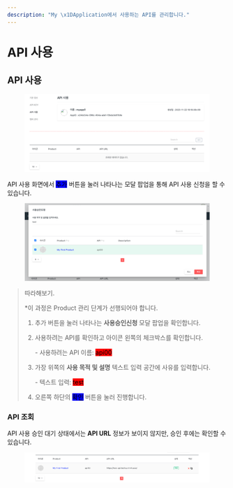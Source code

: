 ```yaml
---
description: "My \x1DApplication에서 사용하는 API를 관리합니다."
---
```


# API 사용

## API 사용

<figure><img src="../../.gitbook/assets/image (4).png" alt=""><figcaption></figcaption></figure>

API 사용 화면에서 <mark style="background-color:blue;">추가</mark> 버튼을 눌러 나타나는 모달 팝업을 통해 API 사용 신청을 할 수 있습니다.

<figure><img src="../../.gitbook/assets/image (5).png" alt=""><figcaption></figcaption></figure>

> 따라해보기.
>
> \*이 과정은 Product 관리 단계가 선행되어야 합니다.
>
> 1. 추가 버튼을 눌러 나타나는 **사용승인신청** 모달 팝업을 확인합니다.
> 2.  사용하려는 API를 확인하고 아이콘 왼쪽의 체크박스를 확인합니다.
>
>     \- 사용하려는 API 이름: <mark style="background-color:red;">api00</mark>
> 3.  가장 위쪽의 **사용 목적 및 설명** 텍스트 입력 공간에 사유를 입력합니다.
>
>     \- 텍스트 입력: <mark style="background-color:red;">test</mark> &#x20;
> 4. 오른쪽 하단의 <mark style="background-color:blue;">확인</mark> 버튼을 눌러 진행합니다.

### API 조회

API 사용 승인 대기 상태에서는 **API URL** 정보가 보이지 않지만, 승인 후에는 확인할 수 있습니다.

<figure><img src="../../.gitbook/assets/image (6).png" alt=""><figcaption></figcaption></figure>

